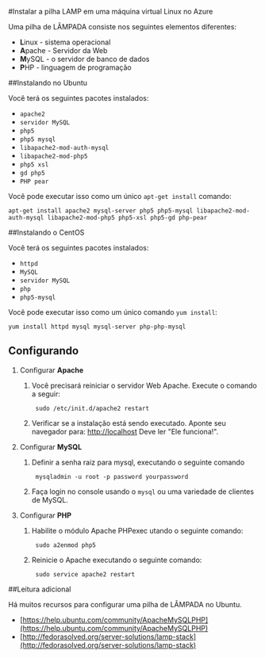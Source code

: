 <properties linkid="manage-linux-common-tasks-lampstack" urlDisplayName="Instalar a pilha de LÂMPADA" pageTitle="instalar a pilha de LÂMPADA em uma máquina virtual Linux" metaKeywords="" description="aprender a instalar a pilha de LÂMPADA em uma máquina virtual do Linux (VM) no Azure. Você pode instalar o Ubuntu ou CentOS." metaCanonical="" services="virtual-machines" documentationCenter="" title="Instalar a pilha de LÂMPADA no computador virtual Linux no Azure" authors="" solutions="" manager="" editor="" />




#Instalar a pilha LAMP em uma máquina virtual Linux no Azure

Uma pilha de LÂMPADA consiste nos seguintes elementos diferentes:

- **L**inux - sistema operacional
- **A**pache - Servidor da Web
- **M**ySQL - o servidor de banco de dados
- **P**HP - linguagem de programação


##Instalando no Ubuntu

Você terá os seguintes pacotes instalados:

- `apache2`
- `servidor MySQL`
- `php5`
- `php5 mysql`
- `libapache2-mod-auth-mysql`
- `libapache2-mod-php5`
- `php5 xsl`
- `gd php5`
- `PHP pear`

Você pode executar isso como um único `apt-get install` comando:

	apt-get install apache2 mysql-server php5 php5-mysql libapache2-mod-auth-mysql libapache2-mod-php5 php5-xsl php5-gd php-pear


##Instalando o CentOS

Você terá os seguintes pacotes instalados:

- `httpd`
- `MySQL`
- `servidor MySQL`
- `php`
- `php5-mysql`

Você pode executar isso como um único comando `yum install`:

	yum install httpd mysql mysql-server php-php-mysql


Configurando
----------

1. Configurar **Apache**

	1. Você precisará reiniciar o servidor Web Apache. Execute o comando a seguir:

			sudo /etc/init.d/apache2 restart

	2. Verificar se a instalação está sendo executado. Aponte seu navegador para: [http://localhost](http://localhost) Deve ler "Ele funciona!".

2. Configurar **MySQL**
	1. Definir a senha raiz para mysql, executando o seguinte comando
	
			mysqladmin -u root -p password yourpassword

	2. Faça login no console usando o `mysql` ou uma variedade de clientes de MySQL.

3. Configurar **PHP**

	1. Habilite o módulo Apache PHPexec utando o seguinte comando:

			sudo a2enmod php5

	2. Reinicie o Apache executando o seguinte comando:

			sudo service apache2 restart


##Leitura adicional

Há muitos recursos para configurar uma pilha de LÂMPADA no Ubuntu.

- [https://help.ubuntu.com/community/ApacheMySQLPHP](https://help.ubuntu.com/community/ApacheMySQLPHP)
- [http://fedorasolved.org/server-solutions/lamp-stack](http://fedorasolved.org/server-solutions/lamp-stack)


